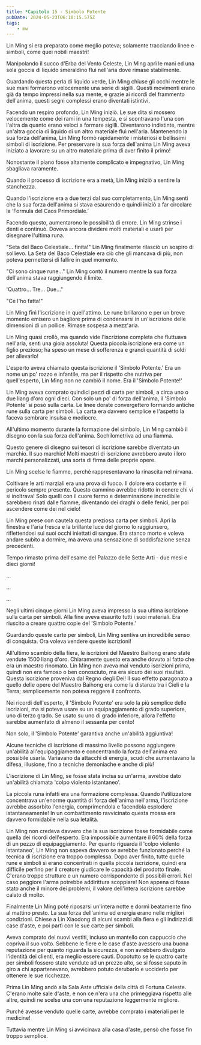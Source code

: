 ```yaml
---
title: *Capitolo 15 - Simbolo Potente
pubDate: 2024-05-23T06:10:15.575Z
tags:
    - mw
---
```





Lin Ming si era preparato come meglio poteva; solamente tracciando linee e simboli, come quei nobili maestri!


Manipolando il succo d'Erba del Vento Celeste, Lin Ming aprì le mani ed una sola goccia di liquido smeraldino fluì nell'aria dove rimase stabilmente.


Guardando questa perla di liquido verde, Lin Ming chiuse gli occhi mentre le sue mani formarono velocemente una serie di sigilli. Questi movimenti erano già da tempo impressi nella sua mente, e grazie ai ricordi del frammento dell'anima, questi segni complessi erano diventati istintivi.


Facendo un respiro profondo, Lin Ming iniziò. Le sue dita si mossero velocemente come dei rami in una tempesta, e si scontravano l'una con l'altra da quanto erano veloci a formare sigilli. Diventarono indistinte, mentre un'altra goccia di liquido di un altro materiale fluì nell'aria. Mantenendo la sua forza dell'anima, Lin Ming formò rapidamente i misteriosi e bellissimi simboli di iscrizione. Per preservare la sua forza dell'anima Lin Ming aveva iniziato a lavorare su un altro materiale prima di aver finito il primo!


Nonostante il piano fosse altamente complicato e impegnativo, Lin Ming sbagliava raramente.


Quando il processo di iscrizione era a metà, Lin Ming iniziò a sentire la stanchezza.


Quando l'iscrizione era a due terzi dal suo completamento, Lin Ming sentì che la sua forza dell'anima si stava esaurendo e quindi iniziò a far circolare la ‘Formula del Caos Primordiale.’


Facendo questo, aumentarono le possibilità di errore. Lin Ming strinse i denti e continuò. Doveva ancora dividere molti materiali e usarli per disegnare l'ultima runa.


"Seta del Baco Celestiale... finita!" Lin Ming finalmente rilasciò un sospiro di sollievo. La Seta del Baco Celestiale era ciò che gli mancava di più, non poteva permettersi di fallire in quel momento.


"Ci sono cinque rune..." Lin Ming contò il numero mentre la sua forza dell'anima stava raggiungendo il limite.


'Quattro... Tre... Due..."


"Ce l'ho fatta!"


Lin Ming finì l'iscrizione in quell'attimo. Le rune brillarono e per un breve momento emisero un bagliore prima di condensarsi in un'iscrizione delle dimensioni di un pollice.
Rimase sospesa a mezz'aria.


Lin Ming quasi crollò, ma quando vide l'iscrizione completa che fluttuava nell'aria, sentì una gioia assoluta! Questa piccola iscrizione era come un figlio prezioso; ha speso un mese di sofferenza e grandi quantità di soldi per allevarlo!


L'esperto aveva chiamato questa iscrizione il 'Simbolo Potente.' Era un nome un po' rozzo e infantile, ma per il rispetto che nutriva per quell'esperto, Lin Ming non ne cambiò il nome. Era il 'Simbolo Potente!'


Lin Ming aveva comprato quindici pezzi di carta per simboli, a circa uno o due liang d'oro ogni dieci. Con solo un po' di forza dell'anima, il 'Simbolo Potente' si posò sulla carta. Le linee dorate convergettero formando antiche rune sulla carta per simboli. La carta era davvero semplice e l'aspetto la faceva sembrare insulsa e mediocre.


All'ultimo momento durante la formazione del simbolo, Lin Ming cambiò il disegno con la sua forza dell'anima. Sochilometriva ad una fiamma.


Questo genere di disegno sui tesori di iscrizione sarebbe diventato un marchio. Il suo marchio! Molti maestri di iscrizione avrebbero avuto i loro marchi personalizzati, una sorta di firma delle proprie opere.


Lin Ming scelse le fiamme, perché rappresentavano la rinascita nel nirvana.


Coltivare le arti marziali era una prova di fuoco. Il dolore era costante e il pericolo sempre presente. Questo cammino avrebbe ridotto in cenere chi vi si inoltrava! Solo quelli con il cuore fermo e determinazione incredibile sarebbero rinati dalle fiamme, diventando dei draghi o delle fenici, per poi ascendere come dei nel cielo!


Lin Ming prese con cautela questa preziosa carta per simboli. Aprì la finestra e l'aria fresca e la brillante luce del giorno lo raggiunsero, riflettendosi sui suoi occhi iniettati di sangue.
Era stanco morto e voleva andare subito a dormire, ma aveva una sensazione di soddisfazione senza precedenti.


Tempo rimasto prima dell'esame del Palazzo delle Sette Arti - due mesi e dieci giorni!


...


...


...


Negli ultimi cinque giorni Lin Ming aveva impresso la sua ultima iscrizione sulla carta per simboli. Alla fine aveva esaurito tutti i suoi materiali. Era riuscito a creare quattro copie del 'Simbolo Potente.'


Guardando queste carte per simboli, Lin Ming sentiva un incredibile senso di conquista. Ora voleva vendere queste iscrizioni!


All'ultimo scambio della fiera, le iscrizioni del Maestro Baihong erano state vendute 1500 liang d'oro. Chiaramente questo era anche dovuto al fatto che era un maestro rinomato. Lin Ming non aveva mai venduto iscrizioni prima, quindi non era famoso o ben conosciuto, ma era sicuro dei suoi risultati. Questa iscrizione proveniva dal Regno degli Dei! Il suo effetto paragonato a quello delle opere del Maestro Baihong era come la distanza tra i Cieli e la Terra; semplicemente non poteva reggere il confronto.


Nei ricordi dell'esperto, il 'Simbolo Potente' era solo la più semplice delle iscrizioni, ma si poteva usare su un equipaggiamento di grado superiore, uno di terzo grado. Se usato su uno di grado inferiore, allora l'effetto sarebbe aumentato di almeno il sessanta per cento!


Non solo, il 'Simbolo Potente' garantiva anche un'abilità aggiuntiva!


Alcune tecniche di iscrizione di massimo livello possono aggiungere un'abilità all'equipaggiamento e concentrando la forza dell'anima era possibile usarla. Variavano da attacchi di energia, scudi che aumentavano la difesa, illusione, fino a tecniche demoniache e anche di più!


L'iscrizione di Lin Ming, se fosse stata incisa su un'arma, avrebbe dato un'abilità chiamata 'colpo violento istantaneo'.


La piccola runa infatti era una formazione complessa.
Quando l'utilizzatore concentrava un'enorme quantità di forza dell'anima nell'arma, l'iscrizione avrebbe assorbito l'energia, comprimendola e facendola esplodere istantaneamente! In un combattimento ravvicinato questa mossa era davvero formidabile nella sua letalità.


Lin Ming non credeva davvero che la sua iscrizione fosse formidabile come quella dei ricordi dell'esperto.
Era impossibile aumentare il 60% della forza di un pezzo di equipaggiamento. Per quanto riguarda il 'colpo violento istantaneo', Lin Ming non sapeva davvero se avrebbe funzionato perché la tecnica di iscrizione era troppo complessa. Dopo aver finito, tutte quelle rune e simboli si erano concentrati in quella piccola iscrizione, quindi era difficile perfino per il creatore giudicare le capacità del prodotto finale. C'erano troppe strutture e un numero corrispondente di possibili errori. Nel caso peggiore l'arma potrebbe addirittura scoppiare! Non appena ci fosse stato anche il minore dei problemi, il valore dell'intera iscrizione sarebbe calato di molto.


Finalmente Lin Ming poté riposarsi un'intera notte e dormì beatamente fino al mattino presto. La sua forza dell'anima ed energia erano nelle migliori condizioni. Chiese a Lin Xiaodong di alcuni scambi alla fiera e gli indirizzi di case d'aste, e poi partì con le sue carte per simboli.


Aveva comprato dei nuovi vestiti, incluso un mantello con cappuccio che copriva il suo volto. Sebbene le fiere e le case d'aste avessero una buona reputazione per quanto riguarda la sicurezza, e non avrebbero divulgato l'identità dei clienti, era meglio essere cauti. Dopotutto se le quattro carte per simboli fossero state vendute ad un prezzo alto, se si fosse saputo in giro a chi appartenevano, avrebbero potuto derubarlo e ucciderlo per ottenere le sue ricchezze.


Prima Lin Ming andò alla Sala Aste ufficiale della città di Fortuna Celeste. C'erano molte sale d'aste, e non ce n'era una che primeggiava rispetto alle altre, quindi ne scelse una con una reputazione leggermente migliore.


Purché avesse venduto quelle carte, avrebbe comprato i materiali per le medicine!


Tuttavia mentre Lin Ming si avvicinava alla casa d'aste, pensò che fosse fin troppo semplice.





